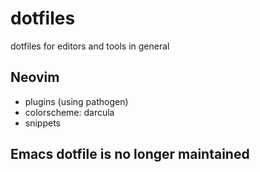 # dotfiles
dotfiles for editors and tools in general

## Neovim
* plugins (using pathogen)
* colorscheme: darcula
* snippets

## Emacs dotfile is no longer maintained
